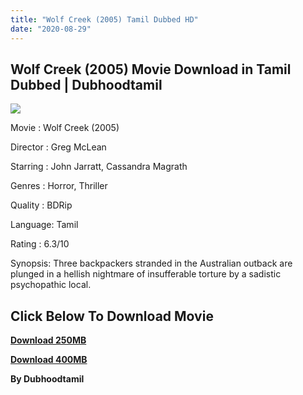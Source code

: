 ```yaml
---
title: "Wolf Creek (2005) Tamil Dubbed HD"
date: "2020-08-29"
---
```


## Wolf Creek (2005) Movie Download in Tamil Dubbed | Dubhoodtamil

![](https://1.bp.blogspot.com/-O6Ko0ZlJ6Gg/XrQPurvUHtI/AAAAAAAABB4/eJ96iwP5utguMP8m9_SuREcmO4OzH8q1gCNcBGAsYHQ/w330-h500/1b5hJeNfzx8iYLlmVvW7oKnfyoy.jpg)

Movie : Wolf Creek (2005) 

Director : Greg McLean 

Starring : John Jarratt, Cassandra Magrath 

Genres : Horror, Thriller 

Quality : BDRip 

Language: Tamil 

Rating : 6.3/10

Synopsis: Three backpackers stranded in the Australian outback are plunged in a hellish nightmare of insufferable torture by a sadistic psychopathic local.

## **Click Below To Download Movie**

**[Download 250MB](https://oncehelp.com/Wolf-creek-1)**

**[Download 400MB](https://oncehelp.com/Wolf-creek-2)**

  

**By Dubhoodtamil**

